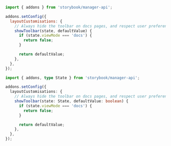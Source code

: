```js filename="./storybook/manager.js" renderer="common" language="js"
import { addons } from 'storybook/manager-api';

addons.setConfig({
  layoutCustomisations: {
    // Always hide the toolbar on docs pages, and respect user preferences elsewhere.
    showToolbar(state, defaultValue) {
      if (state.viewMode === 'docs') {
        return false;
      }

      return defaultValue;
    },
  },
});
```

```ts filename="./storybook/manager.ts" renderer="common" language="ts"
import { addons, type State } from 'storybook/manager-api';

addons.setConfig({
  layoutCustomisations: {
    // Always hide the toolbar on docs pages, and respect user preferences elsewhere.
    showToolbar(state: State, defaultValue: boolean) {
      if (state.viewMode === 'docs') {
        return false;
      }

      return defaultValue;
    },
  },
});
```
